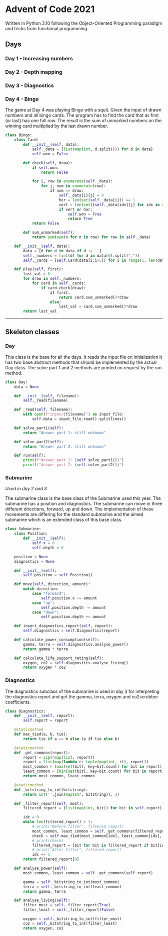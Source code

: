 # Advent of Code 2021

Written in Python 3.10 following the Object-Oriented Programming paradigm and tricks from functional programming.
## Days
### Day 1 - Increasing numbers

### Day 2 - Depth mapping

### Day 3 - Diagnostics

### Day 4 - Bingo
The game at Day 4 was playing Bingo with a squit. Given the input of drawn numbers and all bingo cards.
The program has to find the card that as first (or last) has one full row. The result is the sum of unmarked numbers
on the winning card multiplied by the last drawn number.
```python
class Bingo:
    class Card:
        def __init__(self, data):
            self._data = [list(map(int, d.split())) for d in data]
            self.won = False

        def check(self, draw):
            if self.won:
                return False

            for i, row in enumerate(self._data):
                for j, num in enumerate(row):
                    if num == draw:
                        self._data[i][j] = 0
                        hor = len(set(self._data[i])) == 1
                        vert = len(set([self._data[idx][j] for idx in range(0, 5)])) == 1
                        if vert or hor:
                            self.won = True
                            return True
            return False

        def sum_unmarked(self):
            return sum(sum(n for n in row) for row in self._data)

    def __init__(self, data):
        data = [d for d in data if d != '']
        self._numbers = [int(d) for d in data[0].split(",")]
        self._cards = [self.Card(data[i:i+5]) for i in range(1, len(data), 5)]

    def play(self, first):
        last_val = 0
        for draw in self._numbers:
            for card in self._cards:
                if card.check(draw):
                    if first:
                        return card.sum_unmarked()*draw
                    else:
                        last_val = card.sum_unmarked()*draw
        return last_val
```

***

## Skeleton classes

### Day
This class is the base for all the days. It reads the input file on initialization
It has two base abstract methods that should be implemented by the actual Day class. 
The solve part 1 and 2 methods are printed on request by the run method.
```python
class Day:
    data = None

    def __init__(self, filename):
        self._read(filename)

    def _read(self, filename):
        with open(f"input/{filename}") as input_file:
            self.data = input_file.read().splitlines()

    def solve_part1(self):
        return "Answer part 1: still unknown"

    def solve_part2(self):
        return "Answer part 2: still unknown"

    def run(self):
        print(f"Answer part 1: {self.solve_part1()}")
        print(f"Answer part 2: {self.solve_part2()}")
```

### Submarine
*Used in day 2 and 3*

The submarine class is the base class of the Submarine used this year. The submarine has a position
and diagnostics. The submarine can move in three different directions, forward, up and down. The implementation of these movements
are differing for the standard submarine and the aimed submarine which is an extended class of this base class.
```python
class Submarine:
    class Position:
        def __init__(self):
            self.x = 0
            self.depth = 0

    position = None
    diagnostics = None

    def __init__(self):
        self.position = self.Position()

    def move(self, direction, amount):
        match direction:
            case "forward":
                self.position.x += amount
            case "up":
                self.position.depth -= amount
            case "down":
                self.position.depth += amount

    def insert_diagnostics_report(self, report):
        self.diagnostics = self.Diagnostics(report)

    def calculate_power_consumption(self):
        gamma, terra = self.diagnostics.analyse_power()
        return gamma * terra

    def calculate_life_support_rating(self):
        oxygen, co2 = self.diagnostics.analyse_living()
        return oxygen * co2
```

### Diagnostics
The diagnostics subclass of the submarine is used in day 3 for interpreting the diagnostics report and get
the gamma, terra, oxygen and co2scrubber coefficients. 
```python
class Diagnostics:
    def __init__(self, report):
        self.report = report

    @staticmethod
    def max_tied(a, b, tie):
        return tie if a == b else (a if tie else b)

    @staticmethod
    def _get_commons(report):
        report = zip(*map(list, report))
        report = list(map(lambda r: tuple(map(int, r)), report))
        most_common = [max(set(bit), key=bit.count) for bit in report]
        least_common = [min(set(bit), key=bit.count) for bit in report]
        return most_common, least_common

    @staticmethod
    def _bitstring_to_int(bitstring):
        return int(''.join(map(str, bitstring)), 2)

    def _filter_report(self, most):
        filtered_report = [list(map(int, bit)) for bit in self.report]

        idx = 0
        while len(filtered_report) > 1:
            # print("Before filter", filtered_report)
            most_common, least_common = self._get_commons(filtered_report)
            check = self.max_tied(most_common[idx], least_common[idx], int(most))
            # print(check)
            filtered_report = [bit for bit in filtered_report if bit[idx] == check]
            # print("After filter", filtered_report)
            idx += 1
        return filtered_report[0]

    def analyse_power(self):
        most_common, least_common = self._get_commons(self.report)

        gamma = self._bitstring_to_int(most_common)
        terra = self._bitstring_to_int(least_common)
        return gamma, terra

    def analyse_living(self):
        filter_most = self._filter_report(True)
        filter_least = self._filter_report(False)

        oxygen = self._bitstring_to_int(filter_most)
        co2 = self._bitstring_to_int(filter_least)
        return oxygen, co2
```